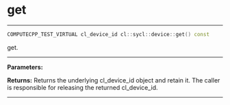 # get

---

```cpp
COMPUTECPP_TEST_VIRTUAL cl_device_id cl::sycl::device::get() const
```


get. 


---
**Parameters:**

**Returns:** Returns the underlying cl_device_id object and retain it. The caller is responsible for releasing the returned cl_device_id. 

---
